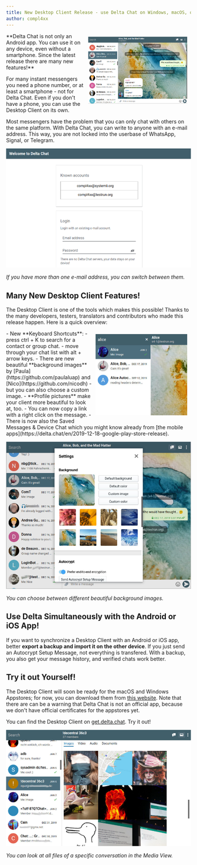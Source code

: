 ```yaml
---
title: New Desktop Client Release - use Delta Chat on Windows, macOS, or Linux!
author: compl4xx
---
```


<img src="../assets/blog/screenshots/2020-01-15-delta-chat-desktop-client-release-group-chat.jpg" width="270" style="float: right; margin: 10px;display: block;" /> 
**Delta Chat is not only an Android app. You can use it on any device, even
without a smartphone. Since the latest release there are many new features!**

For many instant messengers you need a phone number, or at least a smartphone -
not for Delta Chat. Even if you don't have a phone, you can use the Desktop
Client on its own.

Most messengers have the problem that you can only chat with others on the same
platform. With Delta Chat, you can write to anyone with an e-mail address.
This way, you are not locked into the userbase of WhatsApp, Signal, or
Telegram.

![Screenshot of the Desktop Client, where you can choose between different accounts.](../assets/blog/screenshots/2020-01-15-delta-chat-desktop-client-release-switch-account.png)

*If you have more than one e-mail address, you can switch between them.*

## Many New Desktop Client Features!

The Desktop Client is one of the tools which makes this possible! Thanks to the
many developers, testers, translators and contributors who made this release
happen. Here is a quick overview:

<img src="../assets/blog/screenshots/2020-01-15-delta-chat-desktop-client-release-search-contacts.jpg" width="250" style="float: right; margin: 10px;display: block;" /> 
- New **Keyboard Shortcuts**: 
  - press ctrl + K to search for a contact or group chat.
  - move through your chat list with alt + arrow keys.
- There are new beautiful **background images** by
  [Paula](https://github.com/paulaluap) and [Nico](https://github.com/nicodh) -
  but you can also choose a custom image.
- **Profile pictures** make your client more beautiful to look at, too.
- You can now copy a link with a right click on the message.
- There is now also the Saved Messages & Device Chat which you might know already 
  from [the mobile apps](https://delta.chat/en/2019-12-18-google-play-store-release).

![Screenshot of the Desktop Client; you can choose between different background images.](../assets/blog/screenshots/2020-01-15-delta-chat-desktop-client-release-background-image.jpg)

*You can choose between different beautiful background images.*

## Use Delta Simultaneously with the Android or iOS App!

If you want to synchronize a Desktop Client with an Android or iOS app, better
**export a backup and import it on the other device**. If you just send an
Autocrypt Setup Message, not everything is transfered. With a backup, you also
get your message history, and verified chats work better.

## Try it out Yourself!

The Desktop Client will soon be ready for the macOS and Windows Appstores; for
now, you can download them from [this website](https://get.delta.chat). Note
that there are can be a warning that Delta Chat is not an official app, because
we don't have official certificates for the appstores yet.

You can find the Desktop Client on [get.delta.chat](https://get.delta.chat).
Try it out!

![Screenshot of the Desktop Client: in the Media View you can see all images in a chat at once.](../assets/blog/screenshots/2020-01-15-delta-chat-desktop-client-release-media-view.jpg)

*You can look at all files of a specific conversation in the Media View.*

